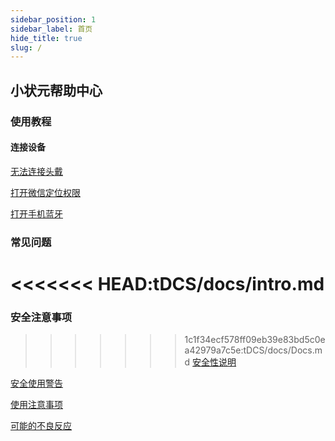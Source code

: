```yaml
---
sidebar_position: 1
sidebar_label: 首页
hide_title: true
slug: /
---
```


## 小状元帮助中心

### 使用教程

#### 连接设备

[无法连接头戴](/instructions/Can-Not-Connecting-Headset.html)

[打开微信定位权限](/instructions/enable-location-permission.html)

[打开手机蓝牙](/instructions/Turn-On-Bluetooth.html)

### 常见问题
<<<<<<< HEAD:tDCS/docs/intro.md
=======

### 安全注意事项

>>>>>>> 1c1f34ecf578ff09eb39e83bd5c0ea42979a7c5e:tDCS/docs/Docs.md
[安全性说明](/safety/safety.html)

[安全使用警告](/safety/warnings.html)

[使用注意事项](/safety/precautions.html)

[可能的不良反应](/safety/possible-adverse-reactions.html)
